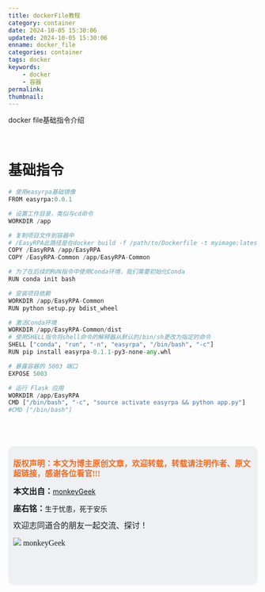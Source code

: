 ```yaml
---
title: dockerFile教程
category: container
date: 2024-10-05 15:30:06
updated: 2024-10-05 15:30:06
enname: docker_file
categories: container
tags: docker
keywords:
	- docker
	- 容器
permalink:
thumbnail:
---
```




docker file基础指令介绍

</br>

# 基础指令

```python
# 使用easyrpa基础镜像
FROM easyrpa:0.0.1

# 设置工作目录，类似与cd命令
WORKDIR /app

# 复制项目文件到容器中
# /EasyRPA此路径是在docker build -f /path/to/Dockerfile -t myimage:latest .中的上下文路径上的
COPY /EasyRPA /app/EasyRPA
COPY /EasyRPA-Common /app/EasyRPA-Common

# 为了在后续的RUN指令中使用Conda环境，我们需要初始化Conda
RUN conda init bash

# 安装项目依赖
WORKDIR /app/EasyRPA-Common
RUN python setup.py bdist_wheel

# 激活Conda环境
WORKDIR /app/EasyRPA-Common/dist
# 使用SHELL指令将shell命令的解释器从默认的/bin/sh更改为指定的命令
SHELL ["conda", "run", "-n", "easyrpa", "/bin/bash", "-c"]
RUN pip install easyrpa-0.1.1-py3-none-any.whl

# 暴露容器的 5003 端口
EXPOSE 5003

# 运行 Flask 应用
WORKDIR /app/EasyRPA
CMD ["/bin/bash", "-c", "source activate easyrpa && python app.py"]
#CMD ["/bin/bash"]
```





</br>

</br>

</br>

<script>
var _hmt = _hmt || [];
(function() {
  var hm = document.createElement("script");
  hm.src = "https://hm.baidu.com/hm.js?2f798e6b269c8a40f12bef25d7f1876d";
  var s = document.getElementsByTagName("script")[0]; 
  s.parentNode.insertBefore(hm, s);
})();
</script>

<div style="height:260px; background-color:rgb(238,240,244); padding:10px;border-radius:10px;">
    <p style="color:#f36c21;font:bold 16px/20px 'kaiTi';">
      版权声明：本文为博主原创文章，欢迎转载，转载请注明作者、原文超链接，感谢各位看官!!!
    </p>
    <p>
      <span style="font:bold 16px/20px 'kaiTi';">本文出自：</span><a href="https://monkeyGeek369.github.io">monkeyGeek</a> 
    </p>
    <p>
      <span style="font:bold 16px/20px 'kaiTi';">座右铭：</span><span>生于忧患，死于安乐</span> 
    </p>
    <p>
      <span style="font:16px/20px 'kaiTi';">欢迎志同道合的朋友一起交流、探讨！</span> 
    </p>
    <img style="height:auto; width:auto;flot:left;" src="../../../../image/monkey64.png" /><span style="font:16px/20px 'kaiTi';flot:left;">   monkeyGeek</span>


